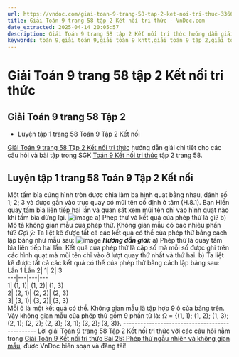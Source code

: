 ```yaml
---
url: https://vndoc.com/giai-toan-9-trang-58-tap-2-ket-noi-tri-thuc-336681
title: Giải Toán 9 trang 58 tập 2 Kết nối tri thức - VnDoc.com
date_extracted: 2025-04-14 20:05:57
description: Giải Toán 9 trang 58 tập 2 Kết nối tri thức hướng dẫn giải chi tiết các câu hỏi và bài tập trong SGK Toán 9 Kết nối tri thức tập 2.
keywords: toán 9,giải toán 9,giải toán 9 kntt,giải toán 9 tập 2,giải toán 9 kết nối tri thức,toán 9 kết nối tri thức tập 2,Toán 9 Kết nối tri thức bài Bài 25 Phép thử ngẫu nhiên và không gian mẫu,giải Toán 9 Kết nối tri thức Bài 25 Phép thử ngẫu nhiên và không gian mẫu,Bài 25 Phép thử ngẫu nhiên và không gian mẫu,toán 9 bài 25,giải toán 9 trang 58,giải toán 9 trang 58 kết nối,toán 9 trang 58 kết nối tri thức,toán 9 kntt tập 2 trang 58,toán 9 kết nối trang 58,hoạt động sgk toán 9 tập 2
---
```


# Giải Toán 9 trang 58 tập 2 Kết nối tri thức
## Giải Toán 9 trang 58 Tập 2
  * Luyện tập 1 trang 58 Toán 9 Tập 2 Kết nối

[Giải Toán 9 trang 58 Tập 2 Kết nối tri thức](<https://vndoc.com/giai-toan-9-trang-58-tap-2-ket-noi-tri-thuc-336681>) hướng dẫn giải chi tiết cho các câu hỏi và bài tập trong SGK [Toán 9 Kết nối tri thức](<https://vndoc.com/toan-9-ket-noi-tri-thuc>) tập 2 trang 58.
## **Luyện tập 1 trang 58 Toán 9 Tập 2 Kết nối**
Một tấm bìa cứng hình tròn được chia làm ba hình quạt bằng nhau, đánh số 1; 2; 3 và được gắn vào trục quay có mũi tên cố định ở tâm \(H.8.1\). Bạn Hiền quay tấm bìa liên tiếp hai lần và quan sát xem mũi tên chỉ vào hình quạt nào khi tấm bìa dừng lại.
![image](https://i.vdoc.vn/data/image/2025/01/04/luyen-tap-1-trang-58-toan-9-tap-2.png)
a\) Phép thử và kết quả của phép thử là gì?
b\) Mô tả không gian mẫu của phép thử. Không gian mẫu có bao nhiêu phẩn tử?
_Gợi ý:_ Ta liệt kê được tất cả các kết quả có thể của phép thử bằng cách lập bảng như mẫu sau:
![image](https://i.vdoc.vn/data/image/2025/01/04/luyen-tap-1-trang-58-toan-9-tap-2-1.png)
_**Hướng dẫn giải:**_
a\) Phép thử là quay tấm bìa liên tiếp hai lần.
Kết quả của phép thử là cặp số mà mỗi số được ghi trên các hình quạt mà mũi tên chỉ vào ở lượt quay thứ nhất và thứ hai.
b\) Ta liệt kê được tất cả các kết quả có thể của phép thử bằng cách lập bảng sau:
Lần 1 Lần 2| 1| 2| 3  
---|---|---|---  
1| \(1, 1\)| \(1, 2\)| \(1, 3\)  
2| \(2, 1\)| \(2, 2\)| \(2, 3\)  
3| \(3, 1\)| \(3, 2\)| \(3, 3\)  
Mỗi ô là một kết quả có thể. Không gian mẫu là tập hợp 9 ô của bảng trên.
Vậy không gian mẫu của phép thử gồm 9 phần tử là: Ω = \{\(1, 1\); \(1, 2\); \(1, 3\); \(2, 1\); \(2, 2\); \(2, 3\); \(3, 1\); \(3, 2\); \(3, 3\)\}.
\-----------------------------------------------
Lời giải Toán 9 trang 58 Tập 2 Kết nối tri thức với các câu hỏi nằm trong [Giải Toán 9 Kết nối tri thức Bài 25: Phép thử ngẫu nhiên và không gian mẫu](<https://vndoc.com/toan-9-ket-noi-tri-thuc-bai-25-phep-thu-ngau-nhien-va-khong-gian-mau-334329>), được VnDoc biên soạn và đăng tải\!
